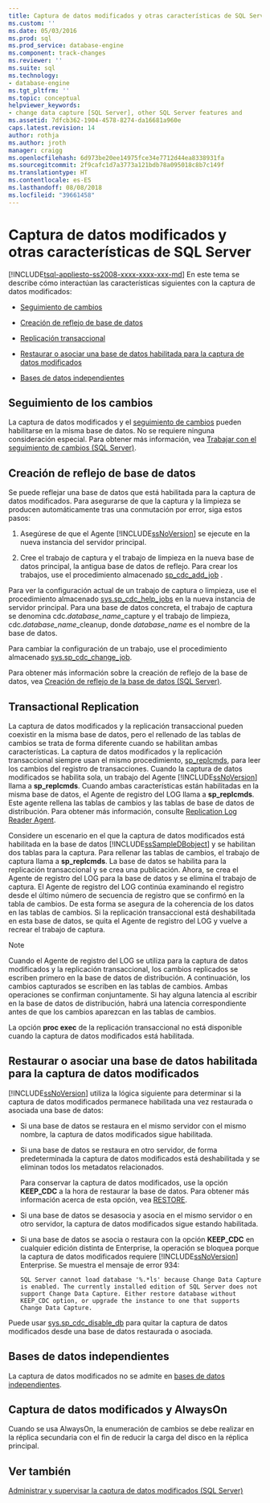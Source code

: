 ```yaml
---
title: Captura de datos modificados y otras características de SQL Server | Microsoft Docs
ms.custom: ''
ms.date: 05/03/2016
ms.prod: sql
ms.prod_service: database-engine
ms.component: track-changes
ms.reviewer: ''
ms.suite: sql
ms.technology:
- database-engine
ms.tgt_pltfrm: ''
ms.topic: conceptual
helpviewer_keywords:
- change data capture [SQL Server], other SQL Server features and
ms.assetid: 7dfcb362-1904-4578-8274-da16681a960e
caps.latest.revision: 14
author: rothja
ms.author: jroth
manager: craigg
ms.openlocfilehash: 6d973be20ee14975fce34e7712d44ea8338931fa
ms.sourcegitcommit: 2f9cafc1d7a3773a121bdb78a095018c8b7c149f
ms.translationtype: HT
ms.contentlocale: es-ES
ms.lasthandoff: 08/08/2018
ms.locfileid: "39661458"
---
```

# <a name="change-data-capture-and-other-sql-server-features"></a>Captura de datos modificados y otras características de SQL Server
[!INCLUDE[tsql-appliesto-ss2008-xxxx-xxxx-xxx-md](../../includes/tsql-appliesto-ss2008-xxxx-xxxx-xxx-md.md)]
  En este tema se describe cómo interactúan las características siguientes con la captura de datos modificados:  
  
-   [Seguimiento de cambios](#ChangeTracking)  
  
-   [Creación de reflejo de base de datos](#DatabaseMirroring)  
  
-   [Replicación transaccional](#TransReplication)  
  
-   [Restaurar o asociar una base de datos habilitada para la captura de datos modificados](#RestoreOrAttach)

-   [Bases de datos independientes](#Contained)
  
##  <a name="ChangeTracking"></a> Seguimiento de los cambios  
 La captura de datos modificados y el [seguimiento de cambios](../../relational-databases/track-changes/about-change-tracking-sql-server.md) pueden habilitarse en la misma base de datos. No se requiere ninguna consideración especial. Para obtener más información, vea [Trabajar con el seguimiento de cambios &#40;SQL Server&#41;](../../relational-databases/track-changes/work-with-change-tracking-sql-server.md).  
  
##  <a name="DatabaseMirroring"></a> Creación de reflejo de base de datos  
 Se puede reflejar una base de datos que está habilitada para la captura de datos modificados. Para asegurarse de que la captura y la limpieza se producen automáticamente tras una conmutación por error, siga estos pasos:  
  
1.  Asegúrese de que el Agente [!INCLUDE[ssNoVersion](../../includes/ssnoversion-md.md)] se ejecute en la nueva instancia del servidor principal.  
  
2.  Cree el trabajo de captura y el trabajo de limpieza en la nueva base de datos principal, la antigua base de datos de reflejo. Para crear los trabajos, use el procedimiento almacenado [sp_cdc_add_job](../../relational-databases/system-stored-procedures/sys-sp-cdc-add-job-transact-sql.md) .  
  
 Para ver la configuración actual de un trabajo de captura o limpieza, use el procedimiento almacenado [sys.sp_cdc_help_jobs](../../relational-databases/system-stored-procedures/sys-sp-cdc-help-jobs-transact-sql.md) en la nueva instancia de servidor principal. Para una base de datos concreta, el trabajo de captura se denomina cdc.*database_name*_capture y el trabajo de limpieza, cdc.*database_name*_cleanup, donde *database_name* es el nombre de la base de datos.  
  
 Para cambiar la configuración de un trabajo, use el procedimiento almacenado [sys.sp_cdc_change_job](../../relational-databases/system-stored-procedures/sys-sp-cdc-change-job-transact-sql.md).  
  
 Para obtener más información sobre la creación de reflejo de la base de datos, vea [Creación de reflejo de la base de datos &#40;SQL Server&#41;](../../database-engine/database-mirroring/database-mirroring-sql-server.md).  
  
##  <a name="TransReplication"></a> Transactional Replication  
 La captura de datos modificados y la replicación transaccional pueden coexistir en la misma base de datos, pero el rellenado de las tablas de cambios se trata de forma diferente cuando se habilitan ambas características. La captura de datos modificados y la replicación transaccional siempre usan el mismo procedimiento, [sp_replcmds](../../relational-databases/system-stored-procedures/sp-replcmds-transact-sql.md), para leer los cambios del registro de transacciones. Cuando la captura de datos modificados se habilita sola, un trabajo del Agente [!INCLUDE[ssNoVersion](../../includes/ssnoversion-md.md)] llama a **sp_replcmds**. Cuando ambas características están habilitadas en la misma base de datos, el Agente de registro del LOG llama a **sp_replcmds**. Este agente rellena las tablas de cambios y las tablas de base de datos de distribución. Para obtener más información, consulte [Replication Log Reader Agent](../../relational-databases/replication/agents/replication-log-reader-agent.md).  
  
 Considere un escenario en el que la captura de datos modificados está habilitada en la base de datos [!INCLUDE[ssSampleDBobject](../../includes/sssampledbobject-md.md)] y se habilitan dos tablas para la captura. Para rellenar las tablas de cambios, el trabajo de captura llama a **sp_replcmds**. La base de datos se habilita para la replicación transaccional y se crea una publicación. Ahora, se crea el Agente de registro del LOG para la base de datos y se elimina el trabajo de captura. El Agente de registro del LOG continúa examinando el registro desde el último número de secuencia de registro que se confirmó en la tabla de cambios. De esta forma se asegura de la coherencia de los datos en las tablas de cambios. Si la replicación transaccional está deshabilitada en esta base de datos, se quita el Agente de registro del LOG y vuelve a recrear el trabajo de captura.  
  
> [!NOTE]  
>  Cuando el Agente de registro del LOG se utiliza para la captura de datos modificados y la replicación transaccional, los cambios replicados se escriben primero en la base de datos de distribución. A continuación, los cambios capturados se escriben en las tablas de cambios. Ambas operaciones se confirman conjuntamente. Si hay alguna latencia al escribir en la base de datos de distribución, habrá una latencia correspondiente antes de que los cambios aparezcan en las tablas de cambios.  
  
 La opción **proc exec** de la replicación transaccional no está disponible cuando la captura de datos modificados está habilitada.  
  
##  <a name="RestoreOrAttach"></a> Restaurar o asociar una base de datos habilitada para la captura de datos modificados  
 [!INCLUDE[ssNoVersion](../../includes/ssnoversion-md.md)] utiliza la lógica siguiente para determinar si la captura de datos modificados permanece habilitada una vez restaurada o asociada una base de datos:  
  
-   Si una base de datos se restaura en el mismo servidor con el mismo nombre, la captura de datos modificados sigue habilitada.  
  
-   Si una base de datos se restaura en otro servidor, de forma predeterminada la captura de datos modificados está deshabilitada y se eliminan todos los metadatos relacionados.  
  
     Para conservar la captura de datos modificados, use la opción **KEEP_CDC** a la hora de restaurar la base de datos. Para obtener más información acerca de esta opción, vea [RESTORE](../../t-sql/statements/restore-statements-transact-sql.md).  
  
-   Si una base de datos se desasocia y asocia en el mismo servidor o en otro servidor, la captura de datos modificados sigue estando habilitada.  
  
-   Si una base de datos se asocia o restaura con la opción **KEEP_CDC** en cualquier edición distinta de Enterprise, la operación se bloquea porque la captura de datos modificados requiere [!INCLUDE[ssNoVersion](../../includes/ssnoversion-md.md)] Enterprise. Se muestra el mensaje de error 934:  
  
     `SQL Server cannot load database '%.*ls' because Change Data Capture is enabled. The currently installed edition of SQL Server does not support Change Data Capture. Either restore database without KEEP_CDC option, or upgrade the instance to one that supports Change Data Capture.`  
  
 Puede usar [sys.sp_cdc_disable_db](../../relational-databases/system-stored-procedures/sys-sp-cdc-disable-db-transact-sql.md) para quitar la captura de datos modificados desde una base de datos restaurada o asociada.  
  
##  <a name="Contained"></a> Bases de datos independientes  
 La captura de datos modificados no se admite en [bases de datos independientes](../../relational-databases/databases/contained-databases.md).
  
## <a name="change-data-capture-and-always-on"></a>Captura de datos modificados y AlwaysOn  
 Cuando se usa AlwaysOn, la enumeración de cambios se debe realizar en la réplica secundaria con el fin de reducir la carga del disco en la réplica principal.  
  
## <a name="see-also"></a>Ver también  
 [Administrar y supervisar la captura de datos modificados &#40;SQL Server&#41;](../../relational-databases/track-changes/administer-and-monitor-change-data-capture-sql-server.md)  
  
  
